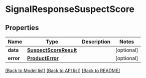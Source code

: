 # SignalResponseSuspectScore

## Properties
Name | Type | Description | Notes
------------ | ------------- | ------------- | -------------
**data** | [**SuspectScoreResult**](SuspectScoreResult.md) |  | [optional] 
**error** | [**ProductError**](ProductError.md) |  | [optional] 

[[Back to Model list]](../README.md#documentation-for-models) [[Back to API list]](../README.md#documentation-for-api-endpoints) [[Back to README]](../README.md)


